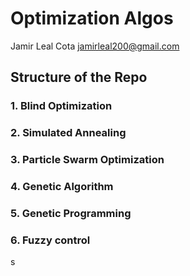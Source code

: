 # Optimization Algos

Jamir Leal Cota [jamirleal200@gmail.com](mailto:jamirleal200@gmail.com)

## Structure of the Repo

### 1. Blind Optimization

### 2. Simulated Annealing

### 3. Particle Swarm Optimization

### 4. Genetic Algorithm

### 5. Genetic Programming

### 6. Fuzzy control
s